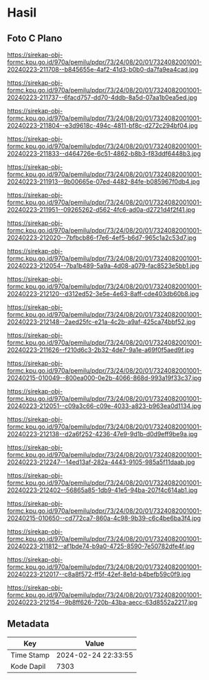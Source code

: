 # Hasil

## Foto C Plano

https://sirekap-obj-formc.kpu.go.id/970a/pemilu/pdpr/73/24/08/20/01/7324082001001-20240223-211708--b845655e-4af2-41d3-b0b0-da7fa9ea4cad.jpg

https://sirekap-obj-formc.kpu.go.id/970a/pemilu/pdpr/73/24/08/20/01/7324082001001-20240223-211737--6facd757-dd70-4ddb-8a5d-07aa1b0ea5ed.jpg

https://sirekap-obj-formc.kpu.go.id/970a/pemilu/pdpr/73/24/08/20/01/7324082001001-20240223-211804--e3d9618c-494c-4811-bf8c-d272c294bf04.jpg

https://sirekap-obj-formc.kpu.go.id/970a/pemilu/pdpr/73/24/08/20/01/7324082001001-20240223-211833--d464726e-6c51-4862-b8b3-f83ddf6448b3.jpg

https://sirekap-obj-formc.kpu.go.id/970a/pemilu/pdpr/73/24/08/20/01/7324082001001-20240223-211913--9b00665e-07ed-4482-84fe-b085967f0db4.jpg

https://sirekap-obj-formc.kpu.go.id/970a/pemilu/pdpr/73/24/08/20/01/7324082001001-20240223-211951--09265262-d562-4fc6-ad0a-d2721d4f2f41.jpg

https://sirekap-obj-formc.kpu.go.id/970a/pemilu/pdpr/73/24/08/20/01/7324082001001-20240223-212020--7bfbcb86-f7e6-4ef5-b6d7-965c1a2c53d7.jpg

https://sirekap-obj-formc.kpu.go.id/970a/pemilu/pdpr/73/24/08/20/01/7324082001001-20240223-212054--7ba1b489-5a9a-4d08-a079-fac8523e5bb1.jpg

https://sirekap-obj-formc.kpu.go.id/970a/pemilu/pdpr/73/24/08/20/01/7324082001001-20240223-212120--d312ed52-3e5e-4e63-8aff-cde403db60b8.jpg

https://sirekap-obj-formc.kpu.go.id/970a/pemilu/pdpr/73/24/08/20/01/7324082001001-20240223-212148--2aed25fc-e21a-4c2b-a9af-425ca74bbf52.jpg

https://sirekap-obj-formc.kpu.go.id/970a/pemilu/pdpr/73/24/08/20/01/7324082001001-20240223-211626--f210d6c3-2b32-4de7-9a1e-a69f0f5aed9f.jpg

https://sirekap-obj-formc.kpu.go.id/970a/pemilu/pdpr/73/24/08/20/01/7324082001001-20240215-010049--800ea000-0e2b-4066-868d-993a19f33c37.jpg

https://sirekap-obj-formc.kpu.go.id/970a/pemilu/pdpr/73/24/08/20/01/7324082001001-20240223-212051--c09a3c66-c09e-4033-a823-b963ea0d1134.jpg

https://sirekap-obj-formc.kpu.go.id/970a/pemilu/pdpr/73/24/08/20/01/7324082001001-20240223-212138--d2a6f252-4236-47e9-9d1b-d0d9eff9be9a.jpg

https://sirekap-obj-formc.kpu.go.id/970a/pemilu/pdpr/73/24/08/20/01/7324082001001-20240223-212247--14ed13af-282a-4443-9105-985a5f11daab.jpg

https://sirekap-obj-formc.kpu.go.id/970a/pemilu/pdpr/73/24/08/20/01/7324082001001-20240223-212402--56865a85-1db9-41e5-94ba-207f4c614ab1.jpg

https://sirekap-obj-formc.kpu.go.id/970a/pemilu/pdpr/73/24/08/20/01/7324082001001-20240215-010650--cd772ca7-860a-4c98-9b39-c6c4be6ba3f4.jpg

https://sirekap-obj-formc.kpu.go.id/970a/pemilu/pdpr/73/24/08/20/01/7324082001001-20240223-211812--af1bde74-b9a0-4725-8590-7e50782dfe4f.jpg

https://sirekap-obj-formc.kpu.go.id/970a/pemilu/pdpr/73/24/08/20/01/7324082001001-20240223-212017--c8a8f572-ff5f-42ef-8e1d-b4befb59c0f9.jpg

https://sirekap-obj-formc.kpu.go.id/970a/pemilu/pdpr/73/24/08/20/01/7324082001001-20240223-212154--9b8ff626-720b-43ba-aecc-63d8552a2217.jpg


## Metadata

| Key        | Value               |
| ---------- | ------------------- |
| Time Stamp | 2024-02-24 22:33:55 |
| Kode Dapil | 7303                |




